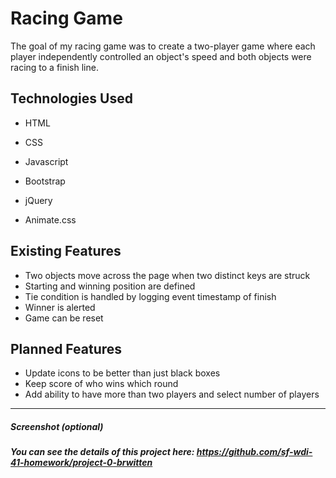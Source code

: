 # Racing Game

The goal of my racing game was to create a two-player game where each player independently controlled an object's speed and both objects were racing to a finish line.

## Technologies Used

* HTML
* CSS
* Javascript

* Bootstrap
* jQuery
* Animate.css

## Existing Features

* Two objects move across the page when two distinct keys are struck
* Starting and winning position are defined
* Tie condition is handled by logging event timestamp of finish
* Winner is alerted
* Game can be reset

## Planned Features

* Update icons to be better than just black boxes
* Keep score of who wins which round
* Add ability to have more than two players and select number of players

---

##### Screenshot (optional)

##### You can see the details of this project here: https://github.com/sf-wdi-41-homework/project-0-brwitten
